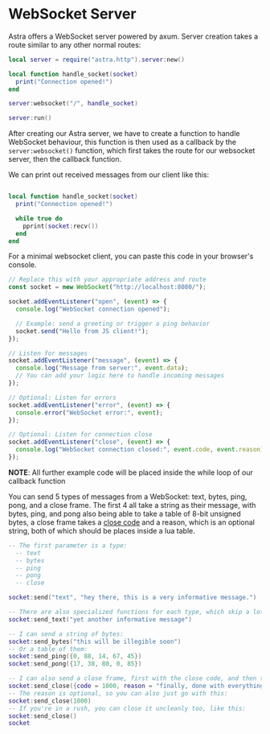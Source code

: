 # WebSocket Server

Astra offers a WebSocket server powered by axum. Server creation takes a route similar to any other normal routes:

```lua
local server = require("astra.http").server:new()

local function handle_socket(socket)
  print("Connection opened!")
end

server:websocket("/", handle_socket)

server:run()
```

After creating our Astra server, we have to create a function to handle WebSocket behaviour, this function is then used as a callback by the `server:websocket()` function, which first takes the route for our websocket server, then the callback function.

We can print out received messages from our client like this:

```lua

local function handle_socket(socket)
  print("Connection opened!")

  while true do
    pprint(socket:recv())
  end
end

```

For a minimal websocket client, you can paste this code in your browser's console.

```js
// Replace this with your appropriate address and route
const socket = new WebSocket("http://localhost:8080/");

socket.addEventListener("open", (event) => {
  console.log("WebSocket connection opened");

  // Example: send a greeting or trigger a ping behavior
  socket.send("Hello from JS client!");
});

// Listen for messages
socket.addEventListener("message", (event) => {
  console.log("Message from server:", event.data);
  // You can add your logic here to handle incoming messages
});

// Optional: Listen for errors
socket.addEventListener("error", (event) => {
  console.error("WebSocket error:", event);
});

// Optional: Listen for connection close
socket.addEventListener("close", (event) => {
  console.log("WebSocket connection closed:", event.code, event.reason);
});
```

**NOTE**: All further example code will be placed inside the while loop of our callback function

You can send 5 types of messages from a WebSocket: text, bytes, ping, pong, and a close frame. The first 4 all take a string as their message, with bytes, ping, and pong also being able to take a table of 8-bit unsigned bytes, a close frame takes a [close code](https://websocket.org/reference/websocket-api/#websocket-close-codes) and a reason, which is an optional string, both of which should be places inside a lua table.

```lua
-- The first parameter is a type:
  -- text
  -- bytes
  -- ping
  -- pong
  -- close

socket:send("text", "hey there, this is a very informative message.")

-- There are also specialized functions for each type, which skip a lot of type checking to be more direct and concise:
socket:send_text("yet another informative message")

-- I can send a string of bytes:
socket:send_bytes("this will be illegible soon")
-- Or a table of them:
socket:send_ping({0, 88, 14, 67, 45})
socket:send_pong({17, 38, 80, 0, 85})

-- I can also send a close frame, first with the close code, and then the reason:
socket:send_close({code = 1000, reason = "finally, done with everything"})
-- The reason is optional, so you can also just go with this:
socket:send_close(1000)
-- If you're in a rush, you can close it uncleanly too, like this:
socket:send_close()
socket
```
